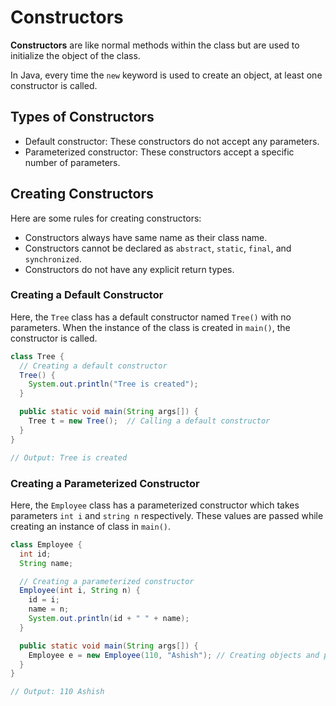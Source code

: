 # Constructors

**Constructors** are like normal methods within the class but are used to initialize the object of the class.

In Java, every time the `new` keyword is used to create an object, at least one constructor is called.

## Types of Constructors

- Default constructor: These constructors do not accept any parameters.
- Parameterized constructor: These constructors accept a specific number of parameters.

## Creating Constructors

Here are some rules for creating constructors:

- Constructors always have same name as their class name.
- Constructors cannot be declared as `abstract`, `static`, `final`, and `synchronized`.
- Constructors do not have any explicit return types.

### Creating a Default Constructor

Here, the `Tree` class has a default constructor named `Tree()` with no parameters. When the instance of the class is created in `main()`, the constructor is called.

```java
class Tree {
  // Creating a default constructor
  Tree() {
    System.out.println("Tree is created");
  }

  public static void main(String args[]) {
    Tree t = new Tree();  // Calling a default constructor
  }
}

// Output: Tree is created
```

### Creating a Parameterized Constructor

Here, the `Employee` class has a parameterized constructor which takes parameters `int i` and `string n` respectively. These values are passed while creating an instance of class in `main()`.

```java
class Employee {
  int id;
  String name;

  // Creating a parameterized constructor
  Employee(int i, String n) {
    id = i;
    name = n;
    System.out.println(id + " " + name);
  }

  public static void main(String args[]) {
    Employee e = new Employee(110, "Ashish"); // Creating objects and passing values
  }
}

// Output: 110 Ashish
```